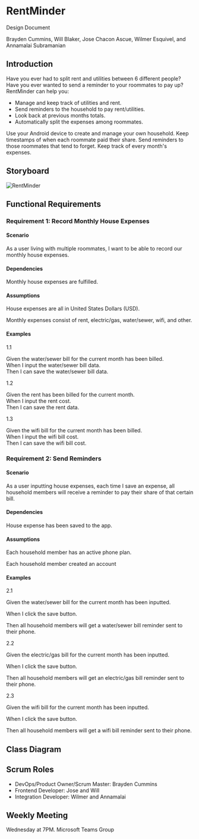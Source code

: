 # RentMinder
Design Document  
  
Brayden Cummins, Will Blaker, Jose Chacon Ascue, Wilmer Esquivel, and Annamalai Subramanian

## Introduction
Have you ever had to split rent and utilities between 6 different people? Have you ever wanted to send a reminder to your roommates to pay up? RentMinder can help you:
  
* Manage and keep track of utilities and rent.
* Send reminders to the household to pay rent/utilities.
* Look back at previous months totals.
* Automatically split the expenses among roommates.
  
Use your Android device to create and manage your own household. Keep timestamps of when each roommate paid their share. Send reminders to those roommates that tend to forget. Keep track of every month's expenses.
## Storyboard

![RentMinder](https://user-images.githubusercontent.com/112514952/214733059-0a0e8303-5f76-4973-9c1f-d5545adeb427.png)

## Functional Requirements

### Requirement 1: Record Monthly House Expenses
#### Scenario
As a user living with multiple roommates, I want to be able to record our monthly house expenses.
  
#### Dependencies
Monthly house expenses are fulfilled.
  
#### Assumptions
House expenses are all in United States Dollars (USD).
  
Monthly expenses consist of rent, electric/gas, water/sewer, wifi, and other.
  
#### Examples
1.1
  
Given the water/sewer bill for the current month has been billed.  
When I input the water/sewer bill data.  
Then I can save the water/sewer bill data.  
  
1.2
  
Given the rent has been billed for the current month.  
When I input the rent cost.  
Then I can save the rent data.  
  
1.3
  
Given the wifi bill for the current month has been billed.  
When I input the wifi bill cost.  
Then I can save the wifi bill cost.  

### Requirement 2: Send Reminders

#### Scenario
As a user inputting house expenses, each time I save an expense, all household members will receive a reminder to pay their share of that certain bill.
  
#### Dependencies
House expense has been saved to the app. 
  
#### Assumptions
Each household member has an active phone plan.
  
Each household member created an account
  
#### Examples
2.1
  
Given the water/sewer bill for the current month has been inputted.
  
When I click the save button.
  
Then all household members will get a water/sewer bill reminder sent to their phone.
  
2.2 
  
Given the electric/gas bill for the current month has been inputted.
  
When I click the save button.
  
Then all household members will get an electric/gas bill reminder sent to their phone.
  
2.3 
  
Given the wifi bill for the current month has been inputted.
  
When I click the save button.
  
Then all household members will get a wifi bill reminder sent to their phone.


## Class Diagram

## Scrum Roles
* DevOps/Product Owner/Scrum Master: Brayden Cummins
* Frontend Developer: Jose and Will
* Integration Developer: Wilmer and Annamalai

## Weekly Meeting
Wednesday at 7PM. Microsoft Teams Group


